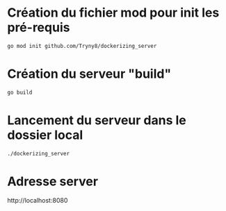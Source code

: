 # Création du fichier mod pour init les pré-requis
```sh
go mod init github.com/Tryny8/dockerizing_server
```

# Création du serveur "build"
```sh
go build
```

# Lancement du serveur dans le dossier local
```sh
./dockerizing_server
```

# Adresse server
http://localhost:8080